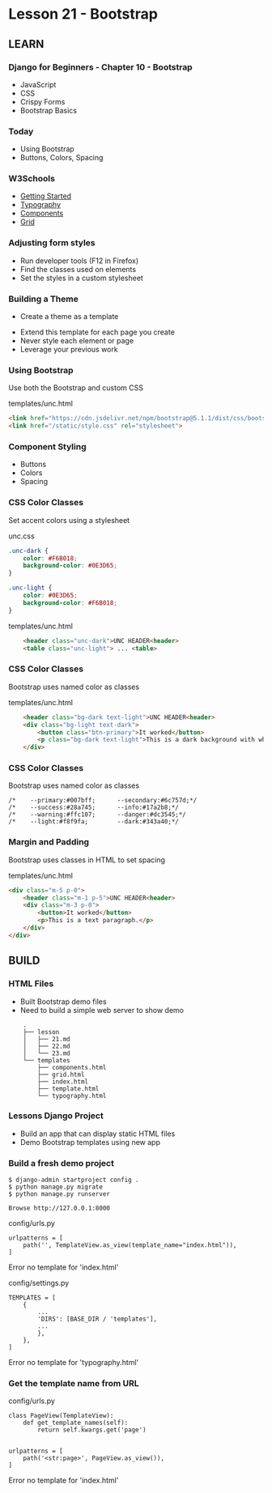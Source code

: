 # Lesson 21 - Bootstrap

## LEARN

### Django for Beginners - Chapter 10 - Bootstrap
- JavaScript
- CSS
- Crispy Forms
- Bootstrap Basics


### Today
- Using Bootstrap
- Buttons, Colors, Spacing


### W3Schools
* [Getting Started](https://www.w3schools.com/bootstrap5/index.php)
* [Typography](https://www.w3schools.com/bootstrap5/bootstrap_typography.php)
* [Components](https://www.w3schools.com/bootstrap5/bootstrap_buttons.php)
* [Grid](https://www.w3schools.com/bootstrap5/bootstrap_grid_basic.php)


### Adjusting form styles
* Run developer tools (F12 in Firefox)
* Find the classes used on elements
* Set the styles in a custom stylesheet


### Building a Theme 
- Create a theme as a template
* Extend this template for each page you create
* Never style each element or page
* Leverage your previous work


### Using Bootstrap
Use both the Bootstrap and custom CSS

templates/unc.html

```html
<link href="https://cdn.jsdelivr.net/npm/bootstrap@5.1.1/dist/css/bootstrap.min.css" rel="stylesheet">
<link href="/static/style.css" rel="stylesheet">
```


### Component Styling
- Buttons
- Colors
- Spacing


### CSS Color Classes
Set accent colors using a stylesheet

unc.css

```css
.unc-dark {
    color: #F6B018;
    background-color: #0E3D65;
}

.unc-light {
    color: #0E3D65;
    background-color: #F6B018;
}
```

templates/unc.html

```html
    <header class="unc-dark">UNC HEADER<header>
    <table class="unc-light"> ... <table>
```


### CSS Color Classes
Bootstrap uses named color as classes

templates/unc.html

```html
    <header class="bg-dark text-light">UNC HEADER<header>
    <div class="bg-light text-dark">
        <button class="btn-primary">It worked</button>
        <p class="bg-dark text-light">This is a dark background with white text.</p>
    </div>
```


### CSS Color Classes
Bootstrap uses named color as classes

    /*    --primary:#007bff;      --secondary:#6c757d;*/
    /*    --success:#28a745;      --info:#17a2b8;*/
    /*    --warning:#ffc107;      --danger:#dc3545;*/
    /*    --light:#f8f9fa;        --dark:#343a40;*/


### Margin and Padding
Bootstrap uses classes in HTML to set spacing

templates/unc.html

```html
<div class="m-5 p-0">
    <header class="m-1 p-5">UNC HEADER<header>
    <div class="m-3 p-0">
        <button>It worked</button>
        <p>This is a text paragraph.</p>
    </div>
</div>
```


## BUILD

### HTML Files
* Built Bootstrap demo files
* Need to build a simple web server to show demo

```
    .
    ├── lesson
    │   ├── 21.md
    │   ├── 22.md
    │   └── 23.md
    └── templates
        ├── components.html
        ├── grid.html
        ├── index.html
        ├── template.html
        └── typography.html
```


### Lessons Django Project
* Build an app that can display static HTML files
* Demo Bootstrap templates using new app


### Build a fresh demo project

    $ django-admin startproject config .
    $ python manage.py migrate
    $ python manage.py runserver

    Browse http://127.0.0.1:8000

config/urls.py

    urlpatterns = [
        path('', TemplateView.as_view(template_name="index.html")),
    ]

Error no template for 'index.html'

config/settings.py

    TEMPLATES = [
        {
            ...
            'DIRS': [BASE_DIR / 'templates'],
            ...
            },
        },
    ]

Error no template for 'typography.html'


### Get the template name from URL

config/urls.py

    class PageView(TemplateView):
        def get_template_names(self):
            return self.kwargs.get('page')


    urlpatterns = [
        path('<str:page>', PageView.as_view()),
    ]


Error no template for 'index.html'



